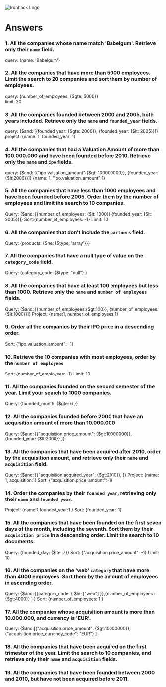 ![Ironhack Logo](https://i.imgur.com/1QgrNNw.png)

# Answers

### 1. All the companies whose name match 'Babelgum'. Retrieve only their `name` field.

<!-- Your Code Goes Here -->
query: {name: 'Babelgum'}

### 2. All the companies that have more than 5000 employees. Limit the search to 20 companies and sort them by **number of employees**.

<!-- Your Code Goes Here -->
query: {number_of_employees: {$gte: 5000}}  
limit: 20
### 3. All the companies founded between 2000 and 2005, both years included. Retrieve only the `name` and `founded_year` fields.

<!-- Your Code Goes Here -->
query: {$and: [{founded_year: {$gte: 2000}}, {founded_year: {$lt: 2005}}]}
project: {name: 1, founded_year: 1}

### 4. All the companies that had a Valuation Amount of more than 100.000.000 and have been founded before 2010. Retrieve only the `name` and `ipo` fields.

<!-- Your Code Goes Here -->
query: {$and: [{"ipo.valuation_amount":{$gt: 100000000}}, {founded_year:{$lt:2000}}]}
{name: 1, "ipo.valuation_amount":1}

### 5. All the companies that have less than 1000 employees and have been founded before 2005. Order them by the number of employees and limit the search to 10 companies.

<!-- Your Code Goes Here -->
Query: {$and: [{number_of_employees: {$lt: 1000}},{founded_year: {$lt: 2005}}]}
Sort:{number_of_employees: -1}
Limit: 10

### 6. All the companies that don't include the `partners` field.

<!-- Your Code Goes Here -->
Query: {products: {$ne: {$type: 'array'}}} 

### 7. All the companies that have a null type of value on the `category_code` field.

<!-- Your Code Goes Here -->
Query: {category_code: {$type: "null"} }

### 8. All the companies that have at least 100 employees but less than 1000. Retrieve only the `name` and `number of employees` fields.

<!-- Your Code Goes Here -->
Query: {$and: [{number_of_employees:{$gt:100}}, {number_of_employees:{$lt:1000}}]}
Project: {name:1, number_of_employees:1}

### 9. Order all the companies by their IPO price in a descending order.

<!-- Your Code Goes Here -->
Sort: {"ipo.valuation_amount": -1}

### 10. Retrieve the 10 companies with most employees, order by the `number of employees`

<!-- Your Code Goes Here -->
Sort: {number_of_employees: -1}
Limit: 10

### 11. All the companies founded on the second semester of the year. Limit your search to 1000 companies.

<!-- Your Code Goes Here -->
Query: {founded_month: {$gte: 6 }}

### 12. All the companies founded before 2000 that have an acquisition amount of more than 10.000.000

<!-- Your Code Goes Here -->
Query: {$and: [{"acquisition.price_amount": {$gt:10000000}},{founded_year: {$lt:2000}} ]}

### 13. All the companies that have been acquired after 2010, order by the acquisition amount, and retrieve only their `name` and `acquisition` field.

<!-- Your Code Goes Here -->
Query: {$and: [{"acquisition.acquired_year": {$gt:2010}},  ]}
Project: {name: 1, acquisition:1}
Sort: {"acquisition.price_amount":-1}

### 14. Order the companies by their `founded year`, retrieving only their `name` and `founded year`.

<!-- Your Code Goes Here -->
Project: {name:1,founded_year:1 }
Sort: {founded_year:-1}


### 15. All the companies that have been founded on the first seven days of the month, including the seventh. Sort them by their `acquisition price` in a descending order. Limit the search to 10 documents.

<!-- Your Code Goes Here -->
Query: {founded_day: {$lte: 7}}
Sort: {"acquisition.price_amount": -1}
Limit: 10

### 16. All the companies on the 'web' `category` that have more than 4000 employees. Sort them by the amount of employees in ascending order.

<!-- Your Code Goes Here -->
Query: {$and: [{category_code: { $in: ["web"] }},{number_of_employees
:{$gt:4000}} ] }
Sort: {number_of_employees: 1 }

### 17. All the companies whose acquisition amount is more than 10.000.000, and currency is 'EUR'.

<!-- Your Code Goes Here -->
Query: {$and:[{"acquisition.price_amount": {$gt:10000000}}, {"acquisition.price_currency_code": "EUR"} ] 

### 18. All the companies that have been acquired on the first trimester of the year. Limit the search to 10 companies, and retrieve only their `name` and `acquisition` fields.

<!-- Your Code Goes Here -->


### 19. All the companies that have been founded between 2000 and 2010, but have not been acquired before 2011.

<!-- Your Code Goes Here -->

